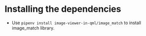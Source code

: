 # Installing the dependencies
* Use `pipenv install image-viewer-in-qml/image_match` to install image_match library.

